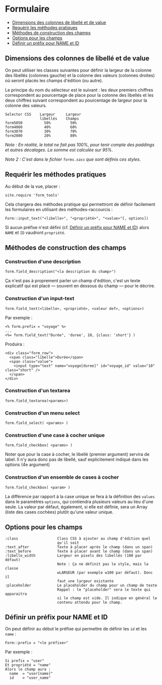 # Formulaire


* [Dimensions des colonnes de libellé et de value](#dimensionsdeuxcolonnes)
* [Requérir les méthodes pratiques](#requerirmethodespratiques)
* [Méthodes de construction des champs](#methodesdechamp)
* [Options pour les champs](#optionspourleschamps)
* [Définir un préfix pour NAME et ID](#definirunprefixpourlesnameetid)

<a name='dimensionsdeuxcolonnes'></a>

## Dimensions des colonnes de libellé et de value

On peut utiliser les classes suivantes pour définir la largeur de la colonne des libellés (colonnes gauche) et la colonne des valeurs (colonnes droites) où seront placés les champs d'édition (ou autre).

Le principe du nom du sélecteur est le suivant : les deux premiers chiffres correspondent au pourcentage de place pour la colonne des libellés et les deux chiffres suivant correspondent au pourcentage de largeur pour la colonne des valeurs.

    Selector CSS    Largeur     Largeur
                    libellés    Champs
    form5050          50%         50%
    form4060          40%         60%
    form3070          30%         70%
    form2080          20%         80%

*Note : En réalité, le total ne fait pas 100%, pour tenir compte des paddings et autres décalages. La somme est calculée sur 95%*.

*Note 2 : C'est dans le fichier `forms.sass` que sont définis ces styles.*

<a name='requerirmethodespratiques'></a>

## Requérir les méthodes pratiques

Au début de la vue, placer :

    site.require 'form_tools'

Cela chargera des méthodes pratique qui permettront de définir facilement les formulaires en utilisant des méthodes-raccourcis :


    Form::input_text("<libelle>", "<propriété>", "<value>"[, options])

Si aucun préfixe n'est défini (cf. [Définir un préfix pour NAME et ID](#definirunprefixpourlesnameetid)) alors `NAME` et `ID` vaudront `propriété`.

<a name='methodesdechamp'></a>

## Méthodes de construction des champs

### Construction d'une description

    form.field_description("<la description du champ>")

Ça n'est pas à proprement parler un champ d'édition, c'est un texte explicatif qui est placé — souvent en dessous du champ — pour le décrire.

### Construction d'un input-text

    form.field_text(<libelle>, <propriété>, <valeur def>, <options>)

Par exemple :

    <% form.prefix = "voyage" %>
    ...
    <%= form.field_text("Durée", 'duree', 10, {class: 'short'} )

Produira :

    <div class="form_row">
      <span class="libelle">Durée</span>
      <span class="value">
        <input type="text" name="voyage[duree]" id="voyage_id" value="10" class="short" />
      </span>
    </div>

### Construction d'un textarea

    form.field_textarea(<params>)

### Construction d'un menu select

    form.field_select( <params> )

### Construction d'une case à cocher unique

    form.field_checkbox( <params> )

Noter que pour la case à cocher, le libellé (premier argument) servira de label. Il n'y aura donc pas de libellé, sauf explicitement indiqué dans les options (4e argument)

### Construction d'un ensemble de cases à cocher

    form.field_checkbox( <param> )

La différence par rapport à la case unique se fera à la définition des `values` dans le paramètres `options`, qui contiendra plusieurs valeurs au lieu d'une seule. La valeur par défaut, également, si elle est définie, sera un Array (liste des cases cochées) plutôt qu'une valeur unique.

<a name='optionspourleschamps'></a>

## Options pour les champs

    :class                  Class CSS à ajouter au champ d'édition quel
                            qu'il soit
    :text_after             Texte à placer après le champ (dans un span)
    :text_before            Texte à placer avant le champ (dans un span)
    :libelle_width          Largeur en pixels des libellés (100 par défaut)
                            Note : Ça ne définit pas le style, mais la classe
                            wLARGEUR (par exemple w100 par défaut). Donc il
                            faut une largeur existante
    :placeholder            Le placeholder du champ pour un champ de texte
                            Rappel : le "placeholder" sera le texte qui apparaitra
                            si le champ est vide. Il indique en général le
                            contenu attendu pour le champ.

<a name='definirunprefixpourlesnameetid'></a>

## Définir un préfix pour NAME et ID


On peut définir au début le préfixe qui permettre de définir les `id` et les `name` :

    Form::prefix = "<le préfixe>"

Par exemple :

    Si prefix = "user"
    Et propriété = "name"
    Alors le champ aura :
      name  = "user[name]"
      id    = "user_name"
